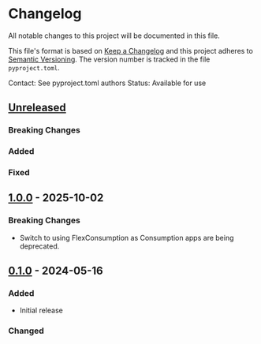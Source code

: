 # Changelog

All notable changes to this project will be documented in this file.

This file's format is based on [Keep a Changelog](http://keepachangelog.com/)
and this project adheres to [Semantic Versioning](http://semver.org/). The
version number is tracked in the file `pyproject.toml`.

Contact: See pyproject.toml authors
Status: Available for use

## [Unreleased]

### Breaking Changes

### Added

### Fixed

## [1.0.0] - 2025-10-02

### Breaking Changes
- Switch to using FlexConsumption as Consumption apps are being deprecated.

## [0.1.0] - 2024-05-16

### Added
- Initial release

### Changed

[unreleased]: https://github.com/Metaswitch/apt-package-function/compare/1.0.0...HEAD
[1.0.0]: https://github.com/Metaswitch/apt-package-function/compare/0.1.0...1.0.0
[0.1.0]: https://github.com/Metaswitch/apt-package-function/tree/0.1.0
